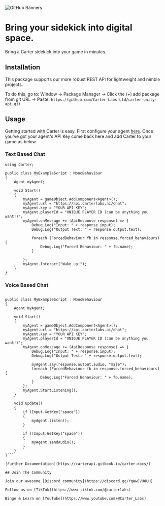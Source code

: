 ![GitHub Banners](https://github.com/Carter-Labs-Ltd/carter-unity-api/assets/16668357/52a512fa-b752-4245-99ac-40c9f379b601)

# Bring your sidekick into digital space.
Bring a Carter sidekick into your game in minutes.

## Installation

This package supports our more robust REST API for lightweight and nimble projects.

To do this, go to: Window -> Package Manager -> Click the (+) add package from git URL -> Paste:
`https://github.com/Carter-Labs-Ltd/carter-unity-api.git`

## Usage

Getting started with Carter is easy. First configure your agent [here](https://controller.carterlabs.ai). Once you've got your agent's API Key come back here and add Carter to your game as below.

### Text Based Chat

```...
using Carter;

public class MyExampleScript : MonoBehaviour
{
    Agent myAgent;

    void Start()
    {
        myAgent = gameObject.AddComponent<Agent>();
        myAgent.url = "https://api.carterlabs.ai/chat";
        myAgent.key = "YOUR API KEY";
        myAgent.playerId = "UNIQUE PLAYER ID (can be anything you want!)";
        myAgent.onMessage += (ApiResponse response) => {
            Debug.Log("Input: " + response.input);
            Debug.Log("Output Text: " + response.output.text);

            foreach (ForcedBehaviour fb in response.forced_behaviours) {
                Debug.Log("Forced Behaviour: " + fb.name);
            }

        };
        myAgent.Interact("Wake up!");
    }
}
```

### Voice Based Chat

````using Carter;

public class MyExampleScript : MonoBehaviour
{
    Agent myAgent;

    void Start()
    {
        myAgent = gameObject.AddComponent<Agent>();
        myAgent.url = "https://api.carterlabs.ai/chat";
        myAgent.key = "YOUR API KEY";
        myAgent.playerId = "UNIQUE PLAYER ID (can be anything you want!)";
        myAgent.onMessage += (ApiResponse response) => {
            Debug.Log("Input: " + response.input);
            Debug.Log("Output Text: " + response.output.text);

            myAgent.say(response.output.audio, "male");
            foreach (ForcedBehaviour fb in response.forced_behaviours) {
                Debug.Log("Forced Behaviour: " + fb.name);
            }
        };
        myAgent.StartListening();
    }

    void Update()
    {
        if (Input.GetKey("space"))
        {
            myAgent.listen();
        }

        if (!Input.GetKey("space"))
        {
            myAgent.sendAudio();
        }
    }
}```

[Further Documentation](https://carterapi.gitbook.io/carter-docs/)

## Join The Community

Join our awesome [Discord community](https://discord.gg/YqWwCVU8UH).

Follow us on [TikTok](https://www.tiktok.com/@carterlabs)

Binge & Learn on [YouTube](https://www.youtube.com/@Carter_Labs)
````
